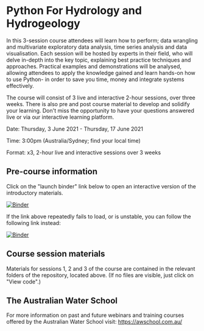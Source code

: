 # Python For Hydrology and Hydrogeology

In this 3-session course attendees will learn how to perform; data wrangling and multivariate exploratory data analysis, time series analysis and data visualisation. Each session will be hosted by experts in their field, who will delve in-depth into the key topic, explaining best practice techniques and approaches. Practical examples and demonstrations will be analysed, allowing attendees to apply the knowledge gained and learn hands-on how to use Python- in order to save you time, money and integrate systems effectively.

The course will consist of 3 live and interactive 2-hour sessions, over three weeks. There is also pre and post course material to develop and solidify your learning. Don't miss the opportunity to have your questions answered live or via our interactive learning platform.

Date: Thursday, 3 June 2021 - Thursday, 17 June 2021

Time: 3:00pm (Australia/Sydney; find your local time)

Format: x3, 2-hour live and interactive sessions over 3 weeks

## Pre-course information

Click on the "launch binder" link below to open an interactive version of the introductory materials.

[![Binder](https://notebooks.gesis.org/binder/badge_logo.svg)](https://notebooks.gesis.org/binder/v2/gh/AustralianWaterSchool/PythonForHydrologyAndHydrogeology/main?filepath=waterra_python_intro.ipynb)

If the link above repeatedly fails to load, or is unstable, you can follow the following link instead:

[![Binder](https://mybinder.org/badge_logo.svg)](https://mybinder.org/v2/gh/AustralianWaterSchool/PythonForHydrologists/main?filepath=waterra_python_intro.ipynb)

## Course session materials

Materials for sessions 1, 2 and 3 of the course are contained in the relevant folders of the repository, located above. (If no files are visible, just click on "View code".)

## The Australian Water School

For more information on past and future webinars and training courses offered by the Australian Water School visit: https://awschool.com.au/
